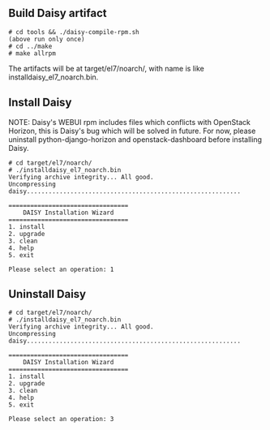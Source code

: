 ## Build Daisy artifact

```
# cd tools && ./daisy-compile-rpm.sh
(above run only once)
# cd ../make
# make allrpm
```

The artifacts will be at target/el7/noarch/, with name is like installdaisy_el7_noarch.bin.

## Install Daisy

NOTE:
Daisy's WEBUI rpm includes files which conflicts with OpenStack Horizon, this is Daisy's bug which will be solved in future. For now, please uninstall python-django-horizon and openstack-dashboard before installing Daisy.

```
# cd target/el7/noarch/
# ./installdaisy_el7_noarch.bin
Verifying archive integrity... All good.
Uncompressing daisy...........................................................

=================================
    DAISY Installation Wizard
=================================
1. install
2. upgrade
3. clean
4. help
5. exit

Please select an operation: 1
```

## Uninstall Daisy

```
# cd target/el7/noarch/
# ./installdaisy_el7_noarch.bin
Verifying archive integrity... All good.
Uncompressing daisy...........................................................

=================================
    DAISY Installation Wizard
=================================
1. install
2. upgrade
3. clean
4. help
5. exit

Please select an operation: 3
```

